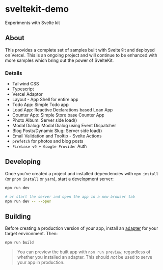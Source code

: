 # sveltekit-demo

Experiments with Svelte kit

## About

This provides a complete set of samples built with SvelteKit and deployed on Vercel. This is an ongoing project and will continue to be enhanced with more samples which bring out the power of SvelteKit.

### Details

- Tailwind CSS
- Typescript
- Vercel Adaptor
- Layout - App Shell for entire app
- Todo App: Simple Todo app
- Load App: Reactive Declarations based Loan App
- Counter App: Simple Store base Counter App
- Photo Album: Server side load() 
- Modal Dialog: Modal Dialog using Event Dispatcher
- Blog Posts/Dynamic Slug: Server side load()
- Email Validation and Tooltip - Svelte Actions
- `prefetch` for photos and blog posts
- `Firebase v9 + Google Provider` Auth


## Developing

Once you've created a project and installed dependencies with `npm install` (or `pnpm install` or `yarn`), start a development server:

```bash
npm run dev

# or start the server and open the app in a new browser tab
npm run dev -- --open
```

## Building

Before creating a production version of your app, install an [adapter](https://kit.svelte.dev/docs#adapters) for your target environment. Then:

```bash
npm run build
```

> You can preview the built app with `npm run preview`, regardless of whether you installed an adapter. This should _not_ be used to serve your app in production.